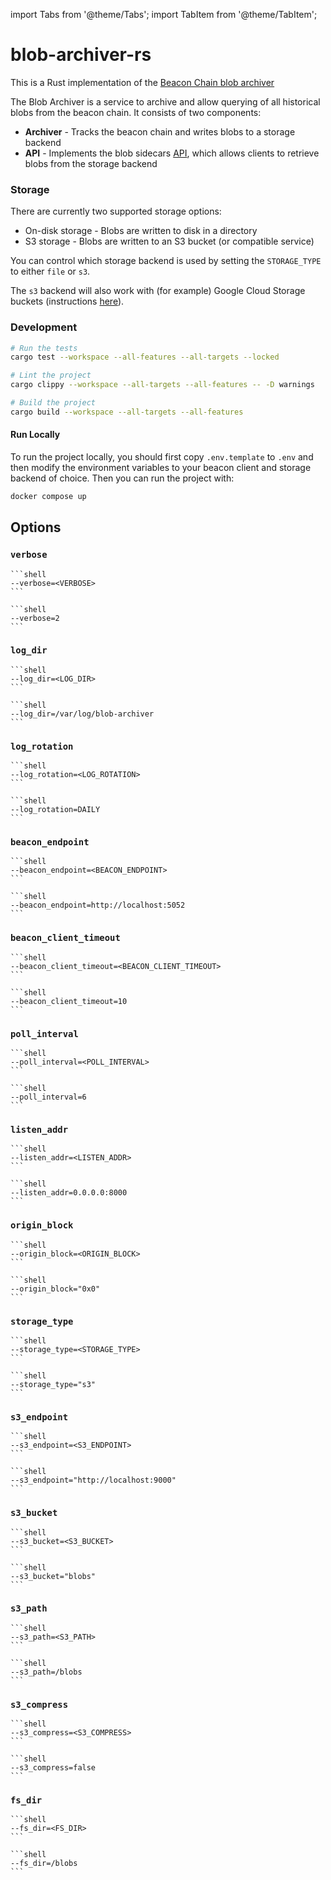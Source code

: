 import Tabs from '@theme/Tabs'; import TabItem from '@theme/TabItem';
# blob-archiver-rs
This is a Rust implementation of
the [Beacon Chain blob archiver](https://github.com/base/blob-archiver)

The Blob Archiver is a service to archive and allow querying of all historical blobs from the beacon chain. It consists
of two components:

* **Archiver** - Tracks the beacon chain and writes blobs to a storage backend
* **API** - Implements the blob sidecars [API](https://ethereum.github.io/beacon-APIs/#/Beacon/getBlobSidecars), which
  allows clients to retrieve blobs from the storage backend

### Storage
There are currently two supported storage options:

* On-disk storage - Blobs are written to disk in a directory
* S3 storage - Blobs are written to an S3 bucket (or compatible service)

You can control which storage backend is used by setting the `STORAGE_TYPE` to
either `file` or `s3`.

The `s3` backend will also work with (for example) Google Cloud Storage buckets (instructions [here](https://medium.com/google-cloud/using-google-cloud-storage-with-minio-object-storage-c994fe4aab6b)).

### Development
```sh
# Run the tests
cargo test --workspace --all-features --all-targets --locked

# Lint the project
cargo clippy --workspace --all-targets --all-features -- -D warnings

# Build the project
cargo build --workspace --all-targets --all-features

```

#### Run Locally
To run the project locally, you should first copy `.env.template` to `.env` and then modify the environment variables
to your beacon client and storage backend of choice. Then you can run the project with:

```sh
docker compose up
```

##  Options

### `verbose`

<Tabs>
<TabItem value="Syntax" label="Syntax" default>

    ```shell
    --verbose=<VERBOSE>
    ```

</TabItem>

<TabItem value="Example" label="Example">

    ```shell
    --verbose=2
    ```

</TabItem>
</Tabs>

### `log_dir`

<Tabs>
<TabItem value="Syntax" label="Syntax" default>

    ```shell
    --log_dir=<LOG_DIR>
    ```

</TabItem>

<TabItem value="Example" label="Example">

    ```shell
    --log_dir=/var/log/blob-archiver
    ```

</TabItem>
</Tabs>

### `log_rotation`

<Tabs>
<TabItem value="Syntax" label="Syntax" default>

    ```shell
    --log_rotation=<LOG_ROTATION>
    ```

</TabItem>

<TabItem value="Example" label="Example">

    ```shell
    --log_rotation=DAILY
    ```

</TabItem>
</Tabs>

### `beacon_endpoint`

<Tabs>
<TabItem value="Syntax" label="Syntax" default>

    ```shell
    --beacon_endpoint=<BEACON_ENDPOINT>
    ```

</TabItem>

<TabItem value="Example" label="Example">

    ```shell
    --beacon_endpoint=http://localhost:5052
    ```

</TabItem>
</Tabs>

### `beacon_client_timeout`

<Tabs>
<TabItem value="Syntax" label="Syntax" default>

    ```shell
    --beacon_client_timeout=<BEACON_CLIENT_TIMEOUT>
    ```

</TabItem>

<TabItem value="Example" label="Example">

    ```shell
    --beacon_client_timeout=10
    ```

</TabItem>
</Tabs>

### `poll_interval`

<Tabs>
<TabItem value="Syntax" label="Syntax" default>

    ```shell
    --poll_interval=<POLL_INTERVAL>
    ```

</TabItem>

<TabItem value="Example" label="Example">

    ```shell
    --poll_interval=6
    ```

</TabItem>
</Tabs>

### `listen_addr`

<Tabs>
<TabItem value="Syntax" label="Syntax" default>

    ```shell
    --listen_addr=<LISTEN_ADDR>
    ```

</TabItem>

<TabItem value="Example" label="Example">

    ```shell
    --listen_addr=0.0.0.0:8000
    ```

</TabItem>
</Tabs>

### `origin_block`

<Tabs>
<TabItem value="Syntax" label="Syntax" default>

    ```shell
    --origin_block=<ORIGIN_BLOCK>
    ```

</TabItem>

<TabItem value="Example" label="Example">

    ```shell
    --origin_block="0x0"
    ```

</TabItem>
</Tabs>

### `storage_type`

<Tabs>
<TabItem value="Syntax" label="Syntax" default>

    ```shell
    --storage_type=<STORAGE_TYPE>
    ```

</TabItem>

<TabItem value="Example" label="Example">

    ```shell
    --storage_type="s3"
    ```

</TabItem>
</Tabs>

### `s3_endpoint`

<Tabs>
<TabItem value="Syntax" label="Syntax" default>

    ```shell
    --s3_endpoint=<S3_ENDPOINT>
    ```

</TabItem>

<TabItem value="Example" label="Example">

    ```shell
    --s3_endpoint="http://localhost:9000"
    ```

</TabItem>
</Tabs>

### `s3_bucket`

<Tabs>
<TabItem value="Syntax" label="Syntax" default>

    ```shell
    --s3_bucket=<S3_BUCKET>
    ```

</TabItem>

<TabItem value="Example" label="Example">

    ```shell
    --s3_bucket="blobs"
    ```

</TabItem>
</Tabs>

### `s3_path`

<Tabs>
<TabItem value="Syntax" label="Syntax" default>

    ```shell
    --s3_path=<S3_PATH>
    ```

</TabItem>

<TabItem value="Example" label="Example">

    ```shell
    --s3_path=/blobs
    ```

</TabItem>
</Tabs>

### `s3_compress`

<Tabs>
<TabItem value="Syntax" label="Syntax" default>

    ```shell
    --s3_compress=<S3_COMPRESS>
    ```

</TabItem>

<TabItem value="Example" label="Example">

    ```shell
    --s3_compress=false
    ```

</TabItem>
</Tabs>

### `fs_dir`

<Tabs>
<TabItem value="Syntax" label="Syntax" default>

    ```shell
    --fs_dir=<FS_DIR>
    ```

</TabItem>

<TabItem value="Example" label="Example">

    ```shell
    --fs_dir=/blobs
    ```

</TabItem>
</Tabs>
